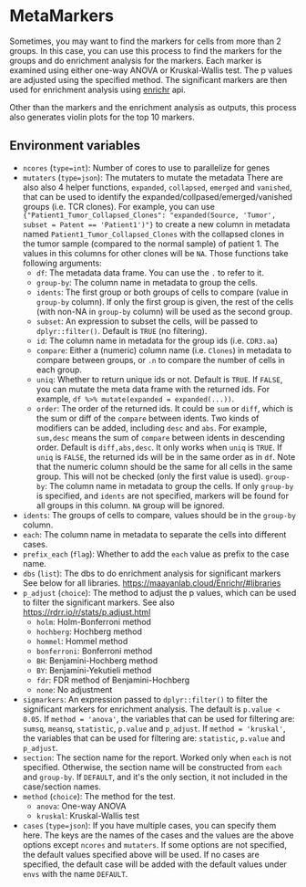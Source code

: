 # MetaMarkers

Sometimes, you may want to find the markers for cells from more than 2 groups. In this case, you can use this process to find the markers for the groups and do enrichment analysis for the markers. Each marker is examined using either one-way ANOVA or Kruskal-Wallis test. The p values are adjusted using the specified method. The significant markers are then used for enrichment analysis using [enrichr](https://maayanlab.cloud/Enrichr/) api.

Other than the markers and the enrichment analysis as outputs, this process also generates violin plots for the top 10 markers.

## Environment variables

- `ncores` (`type=int`): Number of cores to use to parallelize for genes
- `mutaters` (`type=json`): The mutaters to mutate the metadata
    There are also also 4 helper functions, `expanded`, `collapsed`, `emerged` and `vanished`, that can be used to identify the expanded/collpased/emerged/vanished groups (i.e. TCR clones).
    For example, you can use `{"Patient1_Tumor_Collapsed_Clones": "expanded(Source, 'Tumor', subset = Patent == 'Patient1')"}`
    to create a new column in metadata named `Patient1_Tumor_Collapsed_Clones`
    with the collapsed clones in the tumor sample (compared to the normal sample) of patient 1. The values in this columns for other clones will be `NA`.
    Those functions take following arguments:
    * `df`: The metadata data frame. You can use the `.` to refer to it.
    * `group-by`: The column name in metadata to group the cells.
    * `idents`: The first group or both groups of cells to compare (value in `group-by` column). If only the first group is given, the rest of the cells (with non-NA in `group-by` column) will be used as the second group.
    * `subset`: An expression to subset the cells, will be passed to `dplyr::filter()`. Default is `TRUE` (no filtering).
    * `id`: The column name in metadata for the group ids (i.e. `CDR3.aa`)
    * `compare`: Either a (numeric) column name (i.e. `Clones`) in metadata to compare between groups, or `.n` to compare the number of cells in each group.
    * `uniq`: Whether to return unique ids or not. Default is `TRUE`. If `FALSE`, you can mutate the meta data frame with the returned ids. For example, `df %>% mutate(expanded = expanded(...))`.
    * `order`: The order of the returned ids. It could be `sum` or `diff`, which is the sum or diff of the `compare` between idents.
        Two kinds of modifiers can be added, including `desc` and `abs`.
        For example, `sum,desc` means the sum of `compare` between idents in descending order.
        Default is `diff,abs,desc`. It only works when `uniq` is `TRUE`. If `uniq` is `FALSE`, the returned
        ids will be in the same order as in `df`.
    Note that the numeric column should be the same for all cells in the same group. This will not be checked (only the first value is used).
`group-by`: The column name in metadata to group the cells.
    If only `group-by` is specified, and `idents` are
    not specified, markers will be found for all groups in this column.
    `NA` group will be ignored.
- `idents`: The groups of cells to compare, values should be in the `group-by` column.
- `each`: The column name in metadata to separate the cells into different cases.
- `prefix_each` (`flag`): Whether to add the `each` value as prefix to the case name.
- `dbs` (`list`): The dbs to do enrichment analysis for significant
    markers See below for all libraries.
    <https://maayanlab.cloud/Enrichr/#libraries>
- `p_adjust` (`choice`): The method to adjust the p values, which can be used to filter the significant markers.
    See also <https://rdrr.io/r/stats/p.adjust.html>
    - `holm`: Holm-Bonferroni method
    - `hochberg`: Hochberg method
    - `hommel`: Hommel method
    - `bonferroni`: Bonferroni method
    - `BH`: Benjamini-Hochberg method
    - `BY`: Benjamini-Yekutieli method
    - `fdr`: FDR method of Benjamini-Hochberg
    - `none`: No adjustment
- `sigmarkers`: An expression passed to `dplyr::filter()` to filter the
    significant markers for enrichment analysis. The default is `p.value < 0.05`.
    If `method = 'anova'`, the variables that can be used for filtering are:
    `sumsq`, `meansq`, `statistic`, `p.value` and `p_adjust`.
    If `method = 'kruskal'`, the variables that can be used for filtering are:
    `statistic`, `p.value` and `p_adjust`.
- `section`: The section name for the report.
    Worked only when `each` is not specified.
    Otherwise, the section name will be constructed from `each` and `group-by`.
    If `DEFAULT`, and it's the only section, it not included in the case/section names.
- `method` (`choice`): The method for the test.
    - `anova`: One-way ANOVA
    - `kruskal`: Kruskal-Wallis test
- `cases` (`type=json`): If you have multiple cases, you can specify them
    here. The keys are the names of the cases and the values are the
    above options except `ncores` and `mutaters`. If some options are
    not specified, the default values specified above will be used.
    If no cases are specified, the default case will be added with
    the default values under `envs` with the name `DEFAULT`.
